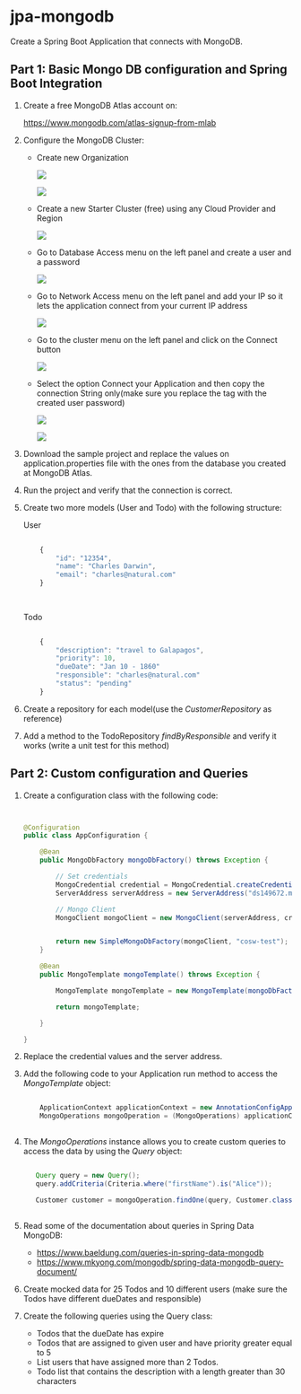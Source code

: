 # jpa-mongodb
Create a Spring Boot Application that connects with MongoDB.


## Part 1: Basic Mongo DB configuration and Spring Boot Integration
1. Create a free MongoDB Atlas account on:

    https://www.mongodb.com/atlas-signup-from-mlab
    
2. Configure the MongoDB Cluster:

    * Create new Organization
    
        ![](img/step-1-a.png)
        
        ![](img/step-1-b.png)
    
    * Create a new Starter Cluster (free) using any Cloud Provider and Region
   
        ![](img/step-2.png)

    * Go to Database Access menu on the left panel and create a user and a password
    
        ![](img/step-3.png)
        
    * Go to Network Access menu on the left panel and add your IP so it lets the application connect from your current IP address
    
        ![](img/step-4.png)
        
    * Go to the cluster menu on the left panel and click on the Connect button
    
        ![](img/step-5.png)
        
    * Select the option Connect your Application and then copy the connection String only(make sure you replace the <password> tag with the created user password)
        
        ![](img/step-5-a.png)
        
        ![](img/step-5-b.png)
        
        
    
        
3. Download the sample project and replace the values on application.properties file with the ones from the database you created at MongoDB Atlas.


4. Run the project and verify that the connection is correct.


5. Create two more models (User and Todo) with the following structure:

    User
    ````Javascript
        
        {
            "id": "12354",
            "name": "Charles Darwin",
            "email": "charles@natural.com"
        }
        
     
    ````     
    
    Todo
    ````Javascript
        
        {
            "description": "travel to Galapagos",
            "priority": 10,
            "dueDate": "Jan 10 - 1860"
            "responsible": "charles@natural.com"
            "status": "pending"
        }
    ````                  
    
    
6. Create a repository for each model(use the *CustomerRepository* as reference)

7. Add a method to the TodoRepository *findByResponsible* and verify it works (write a unit test for this method)

## Part 2: Custom configuration and Queries

1. Create a configuration class with the following code:

    ````java


    @Configuration
    public class AppConfiguration {
    
        @Bean
        public MongoDbFactory mongoDbFactory() throws Exception {
    
            // Set credentials
            MongoCredential credential = MongoCredential.createCredential("username", "database", "password".toCharArray());
            ServerAddress serverAddress = new ServerAddress("ds149672.mlab.com", 49672);
    
            // Mongo Client
            MongoClient mongoClient = new MongoClient(serverAddress, credential, new MongoClientOptions.Builder().build());
    
    
            return new SimpleMongoDbFactory(mongoClient, "cosw-test");
        }
    
        @Bean
        public MongoTemplate mongoTemplate() throws Exception {
    
            MongoTemplate mongoTemplate = new MongoTemplate(mongoDbFactory());
    
            return mongoTemplate;
    
        }
    
    }
    
    ````

2. Replace the credential values and the server address.

3. Add the following code to your Application run method to access the *MongoTemplate* object:

    ````java
    
        ApplicationContext applicationContext = new AnnotationConfigApplicationContext(AppConfiguration.class);
        MongoOperations mongoOperation = (MongoOperations) applicationContext.getBean("mongoTemplate");
     
    ````     
    
4. The *MongoOperations* instance allows you to create custom queries to access the data by using the *Query* object:
 
    ````java
    
       Query query = new Query();
       query.addCriteria(Criteria.where("firstName").is("Alice"));
    
       Customer customer = mongoOperation.findOne(query, Customer.class);
     
    ````  

5. Read some of the documentation about queries in Spring Data MongoDB:
 
    * https://www.baeldung.com/queries-in-spring-data-mongodb
    * https://www.mkyong.com/mongodb/spring-data-mongodb-query-document/

6. Create mocked data for 25 Todos and 10 different users (make sure the Todos have different dueDates and responsible)

7. Create the following queries using the Query class:

    * Todos that the dueDate has expire
    * Todos that are assigned to given user and have priority greater equal to 5
    * List users that have assigned more than 2 Todos.
    * Todo list that contains the description with a length greater than 30 characters           
    
    